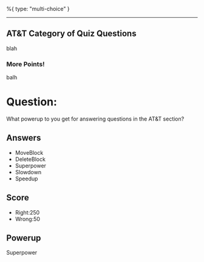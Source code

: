 %{
 type: "multi-choice"
}

---
## AT&T Category of Quiz Questions

blah

### More Points!
balh

# Question:
What powerup to you get for answering questions in the AT&T section?

## Answers
- MoveBlock
- DeleteBlock
- Superpower
- Slowdown
- Speedup

## Score
- Right:250
- Wrong:50

## Powerup
Superpower
